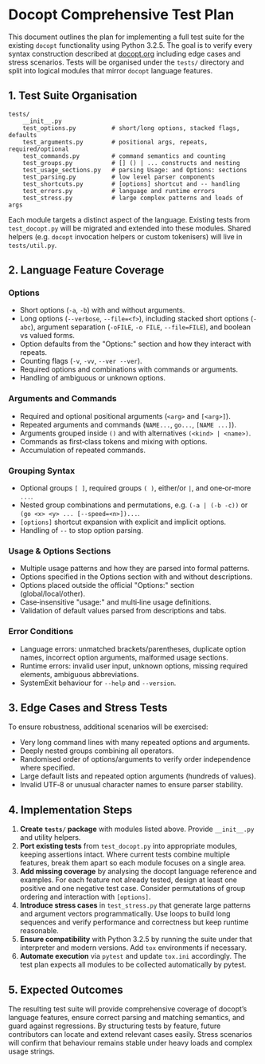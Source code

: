# Docopt Comprehensive Test Plan

This document outlines the plan for implementing a full test suite for the
existing `docopt` functionality using Python 3.2.5.  The goal is to verify every
syntax construction described at [docopt.org](http://docopt.org/) including edge
cases and stress scenarios.  Tests will be organised under the `tests/`
directory and split into logical modules that mirror `docopt` language
features.

## 1. Test Suite Organisation

```
tests/
    __init__.py
    test_options.py          # short/long options, stacked flags, defaults
    test_arguments.py        # positional args, repeats, required/optional
    test_commands.py         # command semantics and counting
    test_groups.py           # [] () | ... constructs and nesting
    test_usage_sections.py   # parsing Usage: and Options: sections
    test_parsing.py          # low level parser components
    test_shortcuts.py        # [options] shortcut and -- handling
    test_errors.py           # language and runtime errors
    test_stress.py           # large complex patterns and loads of args
```

Each module targets a distinct aspect of the language.  Existing tests from
`test_docopt.py` will be migrated and extended into these modules.  Shared
helpers (e.g. `docopt` invocation helpers or custom tokenisers) will live in
`tests/util.py`.

## 2. Language Feature Coverage

### Options
* Short options (`-a`, `-b`) with and without arguments.
* Long options (`--verbose`, `--file=<f>`), including stacked short options
  (`-abc`), argument separation (`-oFILE`, `-o FILE`, `--file=FILE`), and
  boolean vs valued forms.
* Option defaults from the "Options:" section and how they interact with
  repeats.
* Counting flags (`-v`, `-vv`, `--ver --ver`).
* Required options and combinations with commands or arguments.
* Handling of ambiguous or unknown options.

### Arguments and Commands
* Required and optional positional arguments (`<arg>` and `[<arg>]`).
* Repeated arguments and commands (`NAME...`, `go...`, `[NAME ...]`).
* Arguments grouped inside `()` and with alternatives `(<kind> | <name>)`.
* Commands as first‑class tokens and mixing with options.
* Accumulation of repeated commands.

### Grouping Syntax
* Optional groups `[ ]`, required groups `( )`, either/or `|`, and
  one‑or‑more `...`.
* Nested group combinations and permutations, e.g. `(-a | (-b -c))` or
  `(go <x> <y> ... [--speed=<n>])...`.
* `[options]` shortcut expansion with explicit and implicit options.
* Handling of `--` to stop option parsing.

### Usage & Options Sections
* Multiple usage patterns and how they are parsed into formal patterns.
* Options specified in the Options section with and without descriptions.
* Options placed outside the official "Options:" section (global/local/other).
* Case‑insensitive "usage:" and multi‑line usage definitions.
* Validation of default values parsed from descriptions and tabs.

### Error Conditions
* Language errors: unmatched brackets/parentheses, duplicate option names,
  incorrect option arguments, malformed usage sections.
* Runtime errors: invalid user input, unknown options, missing required
  elements, ambiguous abbreviations.
* SystemExit behaviour for `--help` and `--version`.

## 3. Edge Cases and Stress Tests

To ensure robustness, additional scenarios will be exercised:

* Very long command lines with many repeated options and arguments.
* Deeply nested groups combining all operators.
* Randomised order of options/arguments to verify order independence where
  specified.
* Large default lists and repeated option arguments (hundreds of values).
* Invalid UTF‑8 or unusual character names to ensure parser stability.

## 4. Implementation Steps

1. **Create `tests/` package** with modules listed above.  Provide
   `__init__.py` and utility helpers.
2. **Port existing tests** from `test_docopt.py` into appropriate modules,
   keeping assertions intact.  Where current tests combine multiple features,
   break them apart so each module focuses on a single area.
3. **Add missing coverage** by analysing the docopt language reference and
   examples.  For each feature not already tested, design at least one positive
   and one negative test case.  Consider permutations of group ordering and
   interaction with `[options]`.
4. **Introduce stress cases** in `test_stress.py` that generate large patterns
   and argument vectors programmatically.  Use loops to build long sequences
   and verify performance and correctness but keep runtime reasonable.
5. **Ensure compatibility** with Python 3.2.5 by running the suite under that
   interpreter and modern versions.  Add `tox` environments if necessary.
6. **Automate execution** via `pytest` and update `tox.ini` accordingly.  The
   test plan expects all modules to be collected automatically by pytest.

## 5. Expected Outcomes

The resulting test suite will provide comprehensive coverage of docopt’s
language features, ensure correct parsing and matching semantics, and guard
against regressions.  By structuring tests by feature, future contributors can
locate and extend relevant cases easily.  Stress scenarios will confirm that
behaviour remains stable under heavy loads and complex usage strings.


